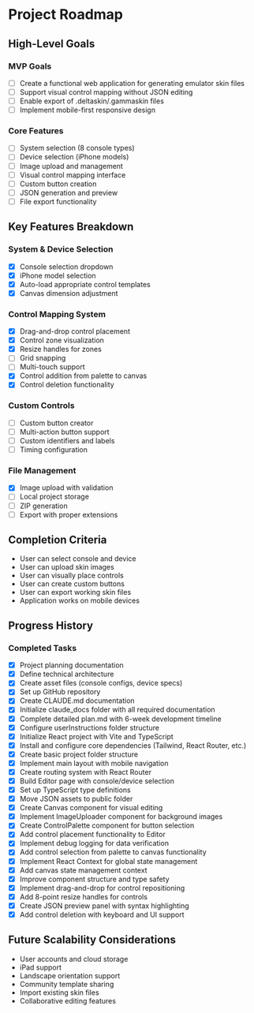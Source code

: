 # Project Roadmap

## High-Level Goals

### MVP Goals
- [ ] Create a functional web application for generating emulator skin files
- [ ] Support visual control mapping without JSON editing
- [ ] Enable export of .deltaskin/.gammaskin files
- [ ] Implement mobile-first responsive design

### Core Features
- [ ] System selection (8 console types)
- [ ] Device selection (iPhone models)
- [ ] Image upload and management
- [ ] Visual control mapping interface
- [ ] Custom button creation
- [ ] JSON generation and preview
- [ ] File export functionality

## Key Features Breakdown

### System & Device Selection
- [x] Console selection dropdown
- [x] iPhone model selection
- [x] Auto-load appropriate control templates
- [x] Canvas dimension adjustment

### Control Mapping System
- [x] Drag-and-drop control placement
- [x] Control zone visualization
- [x] Resize handles for zones
- [ ] Grid snapping
- [ ] Multi-touch support
- [x] Control addition from palette to canvas
- [x] Control deletion functionality

### Custom Controls
- [ ] Custom button creator
- [ ] Multi-action button support
- [ ] Custom identifiers and labels
- [ ] Timing configuration

### File Management
- [x] Image upload with validation
- [ ] Local project storage
- [ ] ZIP generation
- [ ] Export with proper extensions

## Completion Criteria
- User can select console and device
- User can upload skin images
- User can visually place controls
- User can create custom buttons
- User can export working skin files
- Application works on mobile devices

## Progress History

### Completed Tasks
- [x] Project planning documentation
- [x] Define technical architecture
- [x] Create asset files (console configs, device specs)
- [x] Set up GitHub repository
- [x] Create CLAUDE.md documentation
- [x] Initialize claude_docs folder with all required documentation
- [x] Complete detailed plan.md with 6-week development timeline
- [x] Configure userInstructions folder structure
- [x] Initialize React project with Vite and TypeScript
- [x] Install and configure core dependencies (Tailwind, React Router, etc.)
- [x] Create basic project folder structure
- [x] Implement main layout with mobile navigation
- [x] Create routing system with React Router
- [x] Build Editor page with console/device selection
- [x] Set up TypeScript type definitions
- [x] Move JSON assets to public folder
- [x] Create Canvas component for visual editing
- [x] Implement ImageUploader component for background images
- [x] Create ControlPalette component for button selection
- [x] Add control placement functionality to Editor
- [x] Implement debug logging for data verification
- [x] Add control selection from palette to canvas functionality
- [x] Implement React Context for global state management
- [x] Add canvas state management context
- [x] Improve component structure and type safety
- [x] Implement drag-and-drop for control repositioning
- [x] Add 8-point resize handles for controls
- [x] Create JSON preview panel with syntax highlighting
- [x] Add control deletion with keyboard and UI support

## Future Scalability Considerations
- User accounts and cloud storage
- iPad support
- Landscape orientation support
- Community template sharing
- Import existing skin files
- Collaborative editing features